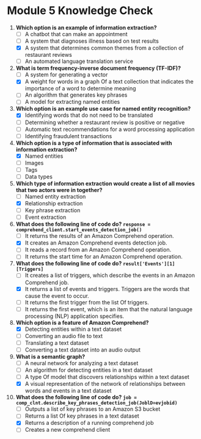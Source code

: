 # Module 5 Knowledge Check

1. **Which option is an example of information extraction?**
    - [ ] A chatbot that can make an appointment
    - [ ] A system that diagnoses illness based on test results
    - [x] A system that determines common themes from a collection of restaurant reviews
    - [ ] An automated language translation service

2. **What is term frequency-inverse document frequency (TF-IDF)?**
    - [ ] A system for generating a vector
    - [x] A weight for words in a graph Of a text collection that indicates the importance of a word to determine meaning
    - [ ] An algorithm that generates key phrases
    - [ ] A model for extracting named entities

3. **Which option is an example use case for named entity recognition?**
    - [x] Identifying words that do not need to be translated
    - [ ] Determining whether a restaurant review is positive or negative
    - [ ] Automatic text recommendations for a word processing application
    - [ ] Identifying fraudulent transactions

4. **Which option is a type of information that is associated with information extraction?**
    - [x] Named entities
    - [ ] Images
    - [ ] Tags
    - [ ] Data types

5. **Which type of information extraction would create a list of all movies that two actors were in together?**
    - [ ] Named entity extraction
    - [x] Relationship extraction
    - [ ] Key phrase extraction
    - [ ] Event extraction

6. **What does the following line of code do? `response = comprehend_client.start_events_detection_job()`**
    - [ ] It returns the results of an Amazon Comprehend operation.
    - [x] It creates an Amazon Comprehend events detection job.
    - [ ] It reads a record from an Amazon Comprehend operation.
    - [ ] It returns the start time for an Amazon Comprehend operation.

7. **What does the following line of code do? `result['Events'][1][Triggers]`**
    - [ ] It creates a list of triggers, which describe the events in an Amazon Comprehend job.
    - [x] It returns a list of events and triggers. Triggers are the words that cause the event to occur.
    - [ ] It returns the first trigger from the list Of triggers.
    - [ ] It returns the first event, which is an item that the natural language processing (NLP) application specifies.

8. **Which option is a feature of Amazon Comprehend?**
    - [x] Detecting entities within a text dataset
    - [ ] Converting an audio file to text
    - [ ] Translating a text dataset
    - [ ] Converting a text dataset into an audio output

9. **What is a semantic graph?**
    - [ ] A neural network for analyzing a text dataset
    - [ ] An algorithm for detecting entities in a text dataset
    - [ ] A type Of model that discovers relationships within a text dataset
    - [x] A visual representation of the network of relationships between words and events in a text dataset

10. **What does the following line of code do? `job = comp_clnt.describe_key_phrases_detection_job(JoblD=evjobid)`**
    - [ ] Outputs a list of key phrases to an Amazon S3 bucket
    - [ ] Returns a list Of key phrases in a text dataset
    - [x] Returns a description of a running comprehend job
    - [ ] Creates a new comprehend client